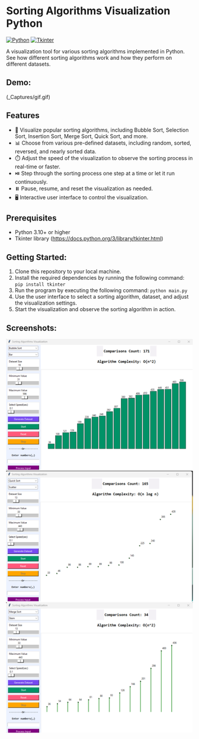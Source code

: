 # Sorting Algorithms Visualization Python

[![Python](https://img.shields.io/badge/Python-3.11.3-blue.svg)](https://www.python.org)
[![Tkinter](https://img.shields.io/badge/Tkinter-8.6-brightgreen)](https://docs.python.org/3/library/tkinter.html)

A visualization tool for various sorting algorithms implemented in Python. See how different sorting algorithms work and how they perform on different datasets.

## Demo:

(_Captures/gif.gif)


## Features

- 🎯 Visualize popular sorting algorithms, including Bubble Sort, Selection Sort, Insertion Sort, Merge Sort, Quick Sort, and more.
- 📊 Choose from various pre-defined datasets, including random, sorted, reversed, and nearly sorted data.
- ⏱️ Adjust the speed of the visualization to observe the sorting process in real-time or faster.
- ⏯️ Step through the sorting process one step at a time or let it run continuously.
- ⏸️ Pause, resume, and reset the visualization as needed.
- 🖥️ Interactive user interface to control the visualization.

## Prerequisites

- Python 3.10+ or higher
- Tkinter library (https://docs.python.org/3/library/tkinter.html)

## Getting Started:

1. Clone this repository to your local machine.
2. Install the required dependencies by running the following command:
   `pip install tkinter`
3. Run the program by executing the following command:
   `python main.py`
4. Use the user interface to select a sorting algorithm, dataset, and adjust the visualization settings.
5. Start the visualization and observe the sorting algorithm in action.


## Screenshots:

![Demo Gif](_Captures/sc1.png)
![Demo Gif](_Captures/sc2.png)
![Demo Gif](_Captures/sc3.png)
